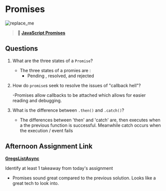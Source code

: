 # Promises

![replace_me](https://codeworks.blob.core.windows.net/public/assets/img/illustrations/placeholder.svg)

> **📖 [JavaScript Promises](https://codeworksacademy.com/fs-student-guide/resources/wk4/02-Promises)**

## Questions

1. What are the three states of a `Promise`?

   - The three states of a promies are :
     - Pending , resolved, and rejected

2. How do `promise`s seek to resolve the issues of "callback hell"?

   -Promises allow callbacks to be attached which allows for easier reading and debugging.

3. What is the difference between `.then()` and `.catch()`?
   - The differences between 'then' and 'catch' are, then executes when a the previous function is successful. Meanwhile catch occurs when the execution / event fails

## Afternoon Assignment Link

**[GregsListAsync](https://github.com/gp3r3z/lateFall22-gregsListAsync)**

Identify at least 1 takeaway from today's assignment

- Promises sound great compared to the previous solution. Looks like a great tech to look into.
